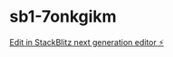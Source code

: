 # sb1-7onkgikm

[Edit in StackBlitz next generation editor ⚡️](https://stackblitz.com/~/github.com/aryan-212/sb1-7onkgikm)